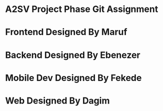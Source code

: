 # A2SV Project Phase Git Assignment

# Frontend Designed By Maruf


# Backend Designed By Ebenezer


# Mobile Dev  Designed By Fekede


# Web Designed By Dagim 
